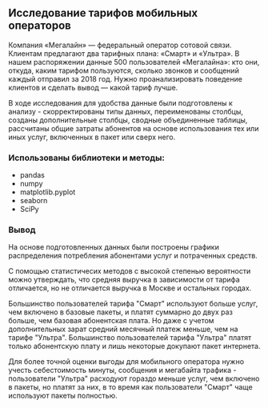 ## Исследование тарифов мобильных операторов

Компания «Мегалайн» — федеральный оператор сотовой связи. Клиентам предлагают два тарифных плана: «Смарт» и «Ультра». 
В нашем распоряжении данные 500 пользователей «Мегалайна»: кто они, откуда, каким тарифом пользуются, сколько звонков и сообщений каждый отправил за 2018 год. Нужно проанализировать поведение клиентов и сделать вывод — какой тариф лучше.

В ходе исследования для удобства данные были подготовлены к анализу - скорректированы типы данных, переименованы столбцы, созданы дополнительные столбцы, сводные объединенные таблицы, рассчитаны общие затраты абонентов на основе использования тех или иных услуг, включенных в пакет или сверх него. 


### Использованы библиотеки и методы:
- pandas
- numpy
- matplotlib.pyplot
- seaborn
- SciPy

### Вывод

На основе подготовленных данных были построены графики распределения потребления абонентами услуг и потраченных средств. 

С помощью статистичесих методов с высокой степенью вероятности можно утверждать, что средняя выручка в зависимости от тарифа отличается, но не отличается выручка в Москве и остальных городах. 

Большинство пользователей тарифа "Смарт" используют больше услуг, чем включено в базовые пакеты, и платят суммарно до двух раз больше, чем базовая абонентская плата. Но даже с учетом дополнительных зарат средний месячный платеж меньше, чем на тарифе "Ультра". Большинство пользователей тарифа "Ультра" платят только абонентскую плату и лишь некоторые докупают пакет интернета.

Для более точной оценки выгоды для мобильного оператора нужно учесть себестоимость минуты, сообщения и мегабайта трафика - пользователи "Ультра" расходуют гораздо меньше услуг, чем включено в пакеты, но платят за них, в то время как пользователи "Смарт" чаще используют пакеты полностью.
